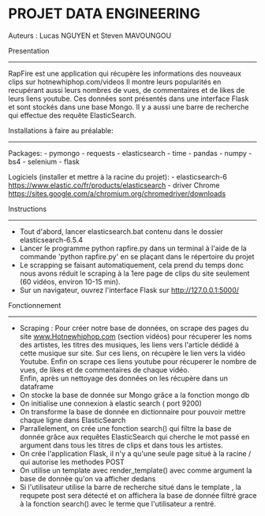 PROJET DATA ENGINEERING
=======================
Auteurs : Lucas NGUYEN et Steven MAVOUNGOU


Presentation
************
RapFire est une application qui récupère les informations des nouveaux clips sur hotnewhiphop.com/videos
Il montre leurs popularités en recupérant aussi leurs nombres de vues, de commentaires et de likes de leurs liens youtube.
Ces données sont présentés dans une interface Flask et sont stockés dans une base Mongo.
Il y a aussi une barre de recherche qui effectue des requête ElasticSearch.

Installations à faire au préalable:
***********************************
Packages: - pymongo
          - requests
          - elasticsearch
          - time
          - pandas
          - numpy
          - bs4
          - selenium
	  - flask
		  
Logiciels (installer et mettre à la racine du projet): - elasticsearch-6 https://www.elastic.co/fr/products/elasticsearch
                                                        - driver Chrome https://sites.google.com/a/chromium.org/chromedriver/downloads

Instructions 
************
- Tout d'abord, lancer elasticsearch.bat contenu dans le dossier elasticsearch-6.5.4
- Lancer le programme python rapfire.py dans un terminal à l'aide de la commande 'python rapfire.py' en se plaçant dans le répertoire du projet
- Le scrapping se faisant automatiquement, cela prend du temps donc nous avons réduit le scraping à la 1ere page de clips du site seulement (60 vidéos, environ 10-15 min).
- Sur un navigateur, ouvrez l'interface Flask sur http://127.0.0.1:5000/ 

Fonctionnement
**************
- Scraping : Pour créer notre base de données, on scrape des pages du site www.Hotnewhiphop.com (section vidéos) pour récuperer les noms des artistes, les titres des musiques, les liens vers l'article dédidé à cette musique sur site.
  Sur ces liens, on récupère le lien vers la vidéo Youtube. Enfin on scrape ces liens youtube pour récuperer le nombre de vues, de likes et de commentaires de chaque vidéo.  
  Enfin, après un nettoyage des données on les récupère dans un dataframe
- On stocke la base de donnée sur Mongo grâce a la fonction mongo db
- On initialise une connexion à elastic search ( port 9200)
- On transforme la base de donnée en dictionnaire pour pouvoir mettre chaque ligne dans ElasticSearch
- Parrallelement, on crée une fonction search() qui filtre la base de donnée grâce aux requêtes ElasticSearch qui cherche le mot passé en argument dans tous les titres de clips et dans tous les artistes. 
- On  crée l'application Flask, il n'y a qu'une seule page situé à la racine / qui autorise les methodes POST
- On utilise un template avec render_template() avec comme argument la base de donnée qu'on va afficher dedans
- Si l'utilisateur utilise la barre de recherche situé dans le template , la requpete post sera détecté et on affichera la base de donnée filtré grace à la fonction search() avec le terme que l'utilisateur a rentré.
